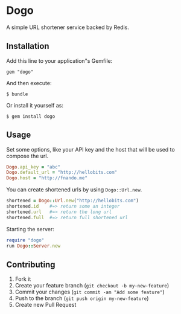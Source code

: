 # Dogo

A simple URL shortener service backed by Redis.

## Installation

Add this line to your application"s Gemfile:

    gem "dogo"

And then execute:

    $ bundle

Or install it yourself as:

    $ gem install dogo

## Usage

Set some options, like your API key and the host that will be used to compose the url.

``` ruby
Dogo.api_key = "abc"
Dogo.default_url = "http://hellobits.com"
Dogo.host = "http://fnando.me"
```

You can create shortened urls by using `Dogo::Url.new`.

```ruby
shortened = Dogo::Url.new("http://hellobits.com")
shortened.id    #=> return some an integer
shortened.url   #=> return the long url
shortened.full  #=> return full shortened url
```

Starting the server:

``` ruby
require "dogo"
run Dogo::Server.new
```

## Contributing

1. Fork it
2. Create your feature branch (`git checkout -b my-new-feature`)
3. Commit your changes (`git commit -am "Add some feature"`)
4. Push to the branch (`git push origin my-new-feature`)
5. Create new Pull Request
